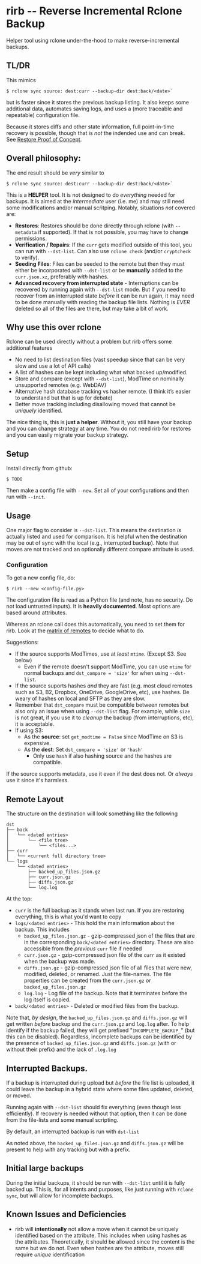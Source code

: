 # rirb -- Reverse Incremental Rclone Backup

Helper tool using rclone under-the-hood to make reverse-incremental backups.

## TL/DR

This mimics 

    $ rclone sync source: dest:curr --backup-dir dest:back/<date>` 
    
but is faster since it stores the previous backup listing. It also keeps some additional data, automates saving logs, and uses a (more traceable and repeatable) configuration file.

Because it stores diffs and other state information, full point-in-time recovery is possible, though that is *not* the indended use and can break. See [Restore Proof of Concept](restore_proof_of_concept/readme.md).

## Overall philosophy:

The end result should be *very* similar to

    $ rclone sync source: dest:curr --backup-dir dest:back/<date>`

This is a **HELPER** tool. It is not designed to do *everything* needed for backups. It is aimed at the *intermediate* user (i.e. me) and may still need some modifications and/or manual scritping. Notably, situations *not* covered are:

- **Restores**: Restores should be done directly through rclone (with `--metadata` if supported). If that is not possible, you may have to change permissions.
- **Verification / Repairs**: If the `curr` gets modified outside of this tool, you can run with `--dst-list`. Can also use `rclone check` (and/or `cryptcheck` to verify).
- **Seeding Files**: Files can be seeded to the remote but then they must either be incorporated with `--dst-list` or be **manually** added to the `curr.json.xz`, preferably *with* hashes.
- **Advanced recovery from interrupted state** - Interruptions can be recovered by running again with `--dst-list` mode. But if you need to recover from an interrupted state *before* it can be run again, it may need to be done manually with reading the backup file lists. Nothing is *EVER* deleted so all of the files are there, but may take a bit of work.

## Why use this over rclone

Rclone can be used directly without a problem but rirb offers some additional features

- No need to list destination files (vast speedup since that can be very slow and use a lot of API calls)
- A list of hashes can be kept including what what backed up/modified.
- Store and compare (except with `--dst-list`), ModTime on nominally unsupported remotes (e.g. WebDAV)
- Alternative hash database tracking vs hasher remote. (I think it’s easier to understand but that is up for debate)
- Better move tracking including disallowing moved that cannot be *uniquely* identified.

The nice thing is, this is **just a helper**. Without it, you still have your backup and you can change strategy at any time. You do not need rirb for restores and you can easily migrate your backup strategy.

## Setup

Install directly from github:

    $ TODO
    
Then make a config file with `--new`. Set all of your configurations and then run with `--init`.

## Usage

One major flag to consider is `--dst-list`. This means the destination *is* actually listed and used for comparison. It is helpful when the destination may be out of sync with the local (e.g., interrupted backup). Note that moves are not tracked and an optionally different compare attribute is used.

### Configuration

To get a new config file, do:

    $ rirb --new <config-file.py>

The configuration file is read as a Python file (and note, has no security. Do not load untrusted inputs). It is **heavily documented**. Most options are based around attributes.

Whereas an rclone call does this automatically, you need to set them for rirb. Look at the [matrix of remotes](https://rclone.org/overview/) to decide what to do.

Suggestions:

- If the source supports ModTimes, use at *least* `mtime`. (Except S3. See below)
    - Even if the remote doesn't support ModTime, you can use `mtime` for normal backups and `dst_compare = 'size'` for when using `--dst-list`.
- If the source suports hashes *and* they are fast (e.g. most cloud remotes such as S3, B2, Dropbox, OneDrive, GoogleDrive, etc), use hashes. Be weary of hashes on local and SFTP as they are slow.
- Remember that `dst_compare` must be compatible between remotes but also only an issue when using `--dst-list` flag. For example, while `size` is not great, if you use it to *cleanup* the backup (from interruptions, etc), it is acceptable.
- If using S3:
    - As the **source**: set `get_modtime = False` since ModTime on S3 is expensive.
    - As the **dest**: Set `dst_compare = 'size'` or `'hash'`
        - Only use `hash` if also hashing source and the hashes are compatible.

If the source supports metadata, use it even if the dest does not. Or *always* use it since it's harmless.

## Remote Layout

The structure on the destination will look something like the following

```text
dst  
├── back  
│   └── <dated entries>  
│       └── <file tree>  
│           └── <files...>  
├── curr  
│   └── <current full directory tree>  
└── logs  
    └── <dated entries>  
        ├── backed_up_files.json.gz
        ├── curr.json.gz
        ├── diffs.json.gz
        └── log.log
```

At the top:

- `curr` is the full backup as it stands when last run. If you are restoring everything, this is what you'd want to copy
- `logs/<dated entries>` - This hold the main information about the backup. This includes
    - `backed_up_files.json.gz` - gzip-compressed json of the files that are in the corresponding `back/<dated entries>` directory. These are also accessible from the *previous* `curr` file if needed
    - `curr.json.gz` - gzip-compressed json file of the `curr` as it existed when the backup was made.
    - `diffs.json.gz` - gzip-compressed json file of all files that were new, modified, deleted, or renamed. Just the file-names. The file properties can be created from the `curr.json.gz` or `backed_up_files.json.gz`
    - `log.log` - Log file of the backup. Note that it terminates before the log itself is copied.
- `back/<dated entries>` - Deleted or modified files from the backup.

Note that, *by design*, the `backed_up_files.json.gz` and `diffs.json.gz` will get written *before* backup and the `curr.json.gz` and `log.log` after. To help identify if the backup failed, they will get prefixed "`INCOMPLETE_BACKUP_`" (but this can be disabled). Regardless, incomplete backups can be identified by the presence of `backed_up_files.json.gz` and `diffs.json.gz` (with or without their prefix) and the lack of `.log.log`

## Interrupted Backups.

If a backup is interrupted during upload but *before* the file list is uploaded, it could leave the backup in a hybrid state where some files updated, deleted, or moved. 

Running again with `--dst-list` should fix everything (even though less efficiently). If recovery is needed without that option, then it can be done from the file-lists and some manual scripting.

By default, an interrupted backup is run with `dst-list`

As noted above, the `backed_up_files.json.gz` and `diffs.json.gz` will be present to help with any tracking but with a prefix.

## Initial large backups

During the initial backups, it should be run with `--dst-list` until it is fully backed up. This is, for all intents and purposes, like just running with `rclone sync`, but will allow for incomplete backups.

## Known Issues and Deficiencies

- rirb will **intentionally** not allow a move when it cannot be uniquely identified based on the attribute. This includes when using hashes as the attributes. Theoretically, it should be allowed since the content is the same but we do not. Even when hashes are the attribute, moves still require *unique* identification
